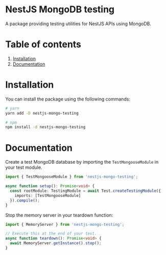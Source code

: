 # NestJS MongoDB testing

A package providing testing utilities for NestJS APIs using MongoDB.

# Table of contents

1. [Installation](#installation)
2. [Documentation](#documentation)

# Installation

You can install the package using the following commands:

```bash
# yarn
yarn add -D nestjs-mongo-testing

# npm
npm install -d nestjs-mongo-testing
```

# Documentation

Create a test MongoDB database by importing the `TestMongooseModule` in your test module.

```ts
import { TestMongooseModule } from 'nestjs-mongo-testing';

async function setup(): Promise<void> {
  const rootModule: TestingModule = await Test.createTestingModule({
    imports: [TestMongooseModule]
  }).compile();
}
```

Stop the memory server in your teardown function:

```ts
import { MemoryServer } from 'nestjs-mongo-testing';

// Execute this at the end of your test.
async function teardown(): Promise<void> {
  await MemoryServer.getInstance().stop();
}
```
